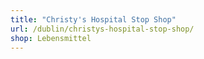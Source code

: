 ```yaml
---
title: "Christy's Hospital Stop Shop"
url: /dublin/christys-hospital-stop-shop/
shop: Lebensmittel
---
```

